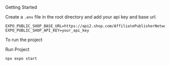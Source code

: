 Getting Started

Create a `.env` file in the root directory and add your api key and base url.

```
EXPO_PUBLIC_SHOP_BASE_URL=https://api2.shop.com/AffiliatePublisherNetwork/v2
EXPO_PUBLIC_SHOP_API_KEY=your_api_key
```

To run the project

Run Project

```
npx expo start
```

